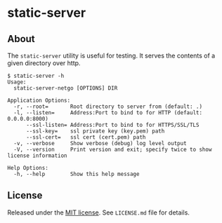 static-server
=============

## About

The `static-server` utility is useful for testing. It serves the contents of a
given directory over http.

    $ static-server -h
    Usage:
      static-server-netgo [OPTIONS] DIR
    
    Application Options:
      -r, --root=       Root directory to server from (default: .)
      -l, --listen=     Address:Port to bind to for HTTP (default: 0.0.0.0:8000)
          --ssl-listen= Address:Port to bind to for HTTPS/SSL/TLS
          --ssl-key=    ssl private key (key.pem) path
          --ssl-cert=   ssl cert (cert.pem) path
      -v, --verbose     Show verbose (debug) log level output
      -V, --version     Print version and exit; specify twice to show license information
    
    Help Options:
      -h, --help        Show this help message
    

## License

Released under the [MIT
license](http://www.opensource.org/licenses/mit-license.php). See `LICENSE.md`
file for details.
